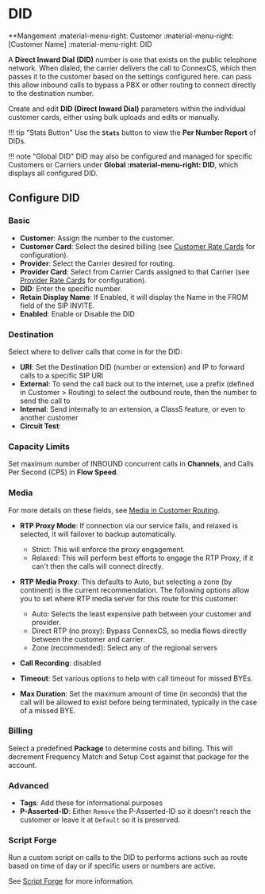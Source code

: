 # DID
**Mangement :material-menu-right: Customer :material-menu-right: [Customer Name] :material-menu-right: DID

A **Direct Inward Dial (DID)** number is one that exists on the public telephone network. When dialed, the carrier delivers the call to ConnexCS, which then passes it to the customer based on the settings configured here.  can pass this allow inbound calls to bypass a PBX or other routing to connect directly to the destination number. 

Create and edit **DID (Direct Inward Dial)** parameters within the individual customer cards, either using bulk uploads and edits or manually. 

!!! tip "Stats Button"
    Use the **`Stats`** button to view the **Per Number Report** of DIDs.
    
!!! note "Global DID"
    DID may also be configured and managed for specific Customers or Carriers under **Global :material-menu-right: DID**, which displays all configured DID.
    


## Configure DID

### Basic
+ **Customer**: Assign the number to the customer.
+ **Customer Card**: Select the desired billing (see [Customer Rate Cards](https://docs.connexcs.com/customer-ratecard/) for configuration).
+ **Provider**: Select the Carrier desired for routing.
+ **Provider Card**: Select from Carrier Cards assigned to that Carrier (see [Provider Rate Cards](https://docs.connexcs.com/provider-ratecard/) for configuration).
+ **DID**: Enter the specific number. 
+ **Retain Display Name**: If Enabled, it will display the Name in the FROM field of the SIP INVITE. 
+ **Enabled**: Enable or Disable the DID

### Destination
Select where to deliver calls that come in for the DID:

+ **URI**: Set the Destination DID (number or extension) and IP to forward calls to a specific SIP URI
+ **External**: To send the call back out to the internet, use a prefix (defined in Customer > Routing) to select the outbound route, then the number to send the call to
+ **Internal**: Send internally to an extension, a Class5 feature, or even to another customer
+ **Circuit Test**: 


### Capacity Limits
Set maximum number of INBOUND concurrent calls in **Channels**, and Calls Per Second (CPS) in **Flow Speed**. 

### Media
For more details on these fields, see [Media in Customer Routing](https://docs.connexcs.com/customer/routing/#media). 

+ **RTP Proxy Mode**: If connection via our service fails, and relaxed is selected, it will failover to backup automatically.
    + Strict: This will enforce the proxy engagement. 
    + Relaxed: This will perform best efforts to engage the RTP Proxy, if it can't then the calls will connect directly.

+  **RTP Media Proxy**: This defaults to Auto, but selecting a zone (by continent) is the current recommendation. The following options allow you to set where RTP media server for this route for this customer:
    + Auto: Selects the least expensive path between your customer and provider.
    + Direct RTP (no proxy): Bypass ConnexCS, so media flows directly between the customer and carrier. 
    + Zone (recommended): Select any of the regional servers

+ **Call Recording**: disabled
+ **Timeout**: Set various options to help with call timeout for missed BYEs.
+ **Max Duration**: Set the maximum amount of time (in seconds) that the call will be allowed to exist before being terminated, typically in the case of a missed BYE.

### Billing
Select a predefined **Package** to determine costs and billing. This will decrement Frequency Match and Setup Cost against that package for the account. 

### Advanced

+ **Tags**: Add these for informational purposes
+ **P-Asserted-ID**: Either `Remove` the P-Asserted-ID so it doesn't reach the customer or leave it at `Default` so it is preserved. 

### Script Forge
Run a custom script on calls to the DID to performs actions such as route based on time of day or if specific users or numbers are active. 

See [Script Forge](https://docs.connexcs.com/developers/scriptforge/) for more information. 


